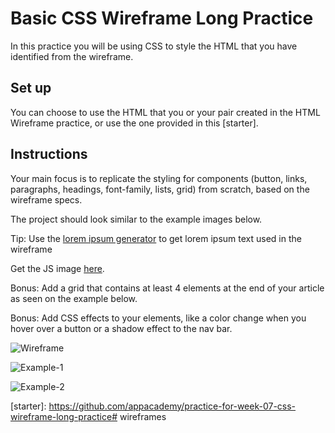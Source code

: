 # Basic CSS Wireframe Long Practice

In this practice you will be using CSS to style the HTML that you have
identified from the wireframe.

## Set up

You can choose to use the HTML that you or your pair created in the HTML
Wireframe practice, or use the one provided in this [starter].

## Instructions

Your main focus is to replicate the styling for components (button, links,
paragraphs, headings, font-family, lists, grid) from scratch, based on the
wireframe specs.

The project should look similar to the example images below.

Tip: Use the [lorem ipsum generator][lorem] to get lorem ipsum text used in the
wireframe

Get the JS image [here][jsimage].

Bonus: Add a grid that contains at least 4 elements at the end of your article
as seen on the example below.

Bonus: Add CSS effects to your elements, like a color change when you hover over
a button or a shadow effect to the nav bar.

![Wireframe](https://appacademy-open-assets.s3-us-west-1.amazonaws.com/Modular-Curriculum/content/css/html-practice-wireframe.png)

![Example-1](https://appacademy-open-assets.s3-us-west-1.amazonaws.com/Modular-Curriculum/content/css/css-project-practice1.png)

![Example-2](https://appacademy-open-assets.s3-us-west-1.amazonaws.com/Modular-Curriculum/content/css/css-project-practice-2.png)

[lorem]: https://loremipsum.io/

[jsimage]: https://appacademy-open-assets.s3-us-west-1.amazonaws.com/Modular-Curriculum/content/css/css-project-practice1.png

[starter]: https://github.com/appacademy/practice-for-week-07-css-wireframe-long-practice# wireframes
